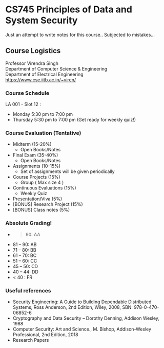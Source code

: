# CS745 Principles of Data and System Security
Just an attempt to write notes for this course..
Subjected to mistakes...

## Course Logistics
Professor Virendra Singh  
Department of Computer Science & Engineering  
Department of Electrical Engineering  
https://www.cse.iitb.ac.in/~viren/

### Course Schedule
LA 001 - Slot 12 : 
* Monday 5:30 pm to 7:00 pm
* Thursday 5:30 pm to 7:00 pm (Get ready for weekly quiz!)

### Course Evaluation (Tentative)
* Midterm (15-20%)
    - Open Books/Notes
* Final Exam (35-40%)
    - Open Books/Notes
* Assignments (10-15%)
    - Set of assignments will be given periodically
* Course Projects (15%)
    - Group ( Max size 4 )
* Continuous Evaluations (15%)
    - Weekly Quiz
* Presentation/Viva (5%)
* [BONUS] Research Project (15%)
* [BONUS] Class notes (5%)

### Absolute Grading!
- > 90: AA
- 81 – 90: AB
- 71 – 80: BB
- 61 – 70: BC
- 51 – 60: CC
- 45 – 50: CD
- 40 – 44: DD
- < 40 : FR

### Useful references 
- Security Engineering: A Guide to Building
Dependable Distributed Systems, Ross
Anderson, 2nd Edition, Wiley, 2008, SBN:
978-0-470-06852-6
- Cryptography and Data Security – Dorothy
Denning, Addison Wesley, 1988
- Computer Security: Art and Science., M.
Bishop, Addison-Wesley Professional, 2nd
Edition, 2018
- Research Papers